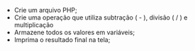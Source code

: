 * Crie um arquivo PHP;
* Crie uma operação que utiliza subtração ( - ), divisão ( / ) e multiplicação
* Armazene todos os valores em variáveis;
* Imprima o resultado final na tela;